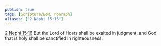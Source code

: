```yaml
---
publish: true
tags: [Scripture/BoM, noGraph]
aliases: ["2 Nephi 15:16"]
---
```

[2 Nephi 15:16](https://churchofjesuschrist.org/study/scriptures/bofm/2-ne/15?lang=eng&id=p16#p16) But the Lord of Hosts shall be exalted in judgment, and God that is holy shall be sanctified in righteousness.
